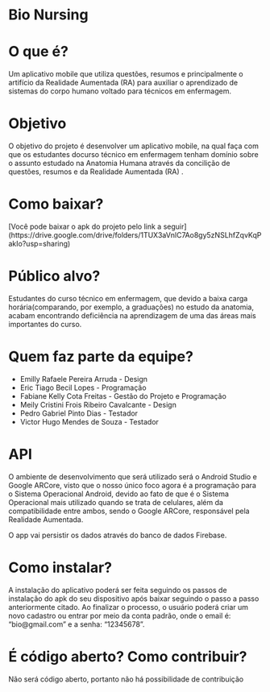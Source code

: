 <h1>Bio Nursing</h1>

<h1>O que é?</h1>

<p>Um aplicativo mobile que utiliza questões, resumos e principalmente o artifício da Realidade Aumentada (RA) para auxiliar o aprendizado de sistemas do corpo humano
voltado para técnicos em enfermagem.
</p>

<h1>Objetivo</h1>

<p>O objetivo do projeto é desenvolver um aplicativo mobile, na qual faça com que os estudantes docurso técnico em enfermagem tenham domínio sobre o assunto estudado na
Anatomia Humana através da concilição de questões, resumos e da Realidade Aumentada (RA)
.</p>

<h1>Como baixar?</h1>

<p>[Você pode baixar o apk do projeto pelo link a seguir](https://drive.google.com/drive/folders/1TUX3aVnlC7Ao8gy5zNSLhfZqvKqPakIo?usp=sharing)</p>

<h1>Público alvo?</h1>

<p>Estudantes do curso técnico em enfermagem, que devido a baixa carga horária(comparando, por exemplo, a graduações) no estudo da anatomia, acabam encontrando deficiência na aprendizagem de uma das áreas mais importantes do curso. </p>

<h1>Quem faz parte da equipe?</h1>

<ul>
<li>Emilly Rafaele Pereira Arruda - Design</li>
<li>Eric Tiago Becil Lopes - Programação</li>
<li>Fabiane Kelly Cota Freitas - Gestão do Projeto e Programação</li>
<li>Meily Cristini Frois Ribeiro Cavalcante - Design</li>
<li>Pedro Gabriel Pinto Dias - Testador</li>
<li>Victor Hugo Mendes de Souza - Testador</li>
</ul>

<h1>API</h1>

<p>O ambiente de desenvolvimento que será utilizado será o Android Studio e Google ARCore, visto que o nosso único foco agora é a programação para o Sistema Operacional Android, devido ao fato de que é o Sistema Operacional mais utilizado quando se trata de celulares, além da compatibilidade entre ambos, sendo o Google ARCore, responsável pela Realidade Aumentada.</p>

<p>O app vai persistir os dados através do banco de dados Firebase.<p>
  
<h1>Como instalar?</h1>
<p>A instalação do aplicativo poderá ser feita seguindo os passos de instalação do apk do seu dispositivo após baixar seguindo o passo a passo anteriormente citado. Ao finalizar o processo, o usuário poderá criar um novo cadastro ou entrar por meio da conta padrão, onde o email é: “bio@gmail.com” e a senha: “12345678”.</p>

<h1>É código aberto? Como contribuir?</h1>

<p> Não será código aberto, portanto não há possibilidade de contribuição</p>


